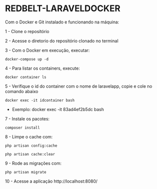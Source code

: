 # REDBELT-LARAVELDOCKER
Com o Docker e Git instalado e funcionando na máquina:

1 - Clone o reposítório

2 - Acesse o diretorio do repositório clonado no terminal

3 - Com o Docker em execução, executar: 

    docker-compose up -d

4 - Para listar os containers, execute: 

    docker container ls

5 - Verifique o id do container com o nome de laravelapp, copie e cole no comando abaixo

    docker exec -it idcontainer bash

 * Exemplo: docker exec -it 83ad4ef2b5dc bash

7 - Instale os pacotes: 

    composer install

8 - Limpe o cache com:

    php artisan config:cache
    
    php artisan cache:clear

9 - Rode as migrações com:

    php artisan migrate

10 - Acesse a aplicação http://localhost:8080/
